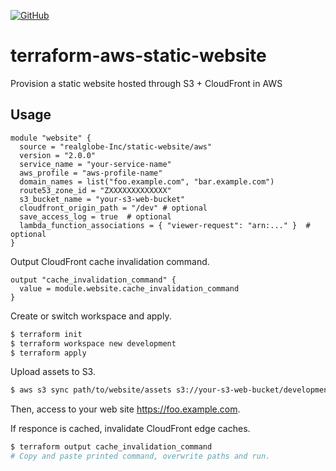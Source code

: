 
[![GitHub][github-image]][github-link]

  [github-image]: https://img.shields.io/github/release/realglobe-Inc/terraform-aws-static-website.svg
  [github-link]: https://github.com/realglobe-Inc/terraform-aws-static-website/releases

# terraform-aws-static-website

Provision a static website hosted through S3 + CloudFront in AWS

## Usage

```hcl
module "website" {
  source = "realglobe-Inc/static-website/aws"
  version = "2.0.0"
  service_name = "your-service-name"
  aws_profile = "aws-profile-name"
  domain_names = list("foo.example.com", "bar.example.com")
  route53_zone_id = "ZXXXXXXXXXXXXX"
  s3_bucket_name = "your-s3-web-bucket"
  cloudfront_origin_path = "/dev" # optional
  save_access_log = true  # optional
  lambda_function_associations = { "viewer-request": "arn:..." }  # optional
}
```

Output CloudFront cache invalidation command.

```hcl
output "cache_invalidation_command" {
  value = module.website.cache_invalidation_command
}
```

Create or switch workspace and apply.

```bash
$ terraform init
$ terraform workspace new development
$ terraform apply
```

Upload assets to S3.

```bash
$ aws s3 sync path/to/website/assets s3://your-s3-web-bucket/development/ --profile aws-profile-name
```

Then, access to your web site https://foo.example.com.

If responce is cached, invalidate CloudFront edge caches.

```bash
$ terraform output cache_invalidation_command
# Copy and paste printed command, overwrite paths and run.
```
